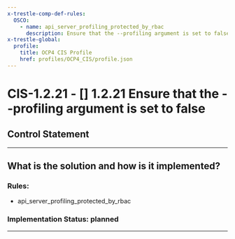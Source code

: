 ```yaml
---
x-trestle-comp-def-rules:
  OSCO:
    - name: api_server_profiling_protected_by_rbac
      description: Ensure that the --profiling argument is set to false
x-trestle-global:
  profile:
    title: OCP4 CIS Profile
    href: profiles/OCP4_CIS/profile.json
---
```


# CIS-1.2.21 - \[\] 1.2.21 Ensure that the --profiling argument is set to false

## Control Statement

______________________________________________________________________

## What is the solution and how is it implemented?

<!-- For implementation status enter one of: implemented, partial, planned, alternative, not-applicable -->

<!-- Note that the list of rules under ### Rules: is read-only and changes will not be captured after assembly to JSON -->

<!-- Add control implementation description here for control: CIS-1.2.21 -->

### Rules:

  - api_server_profiling_protected_by_rbac

### Implementation Status: planned

______________________________________________________________________
